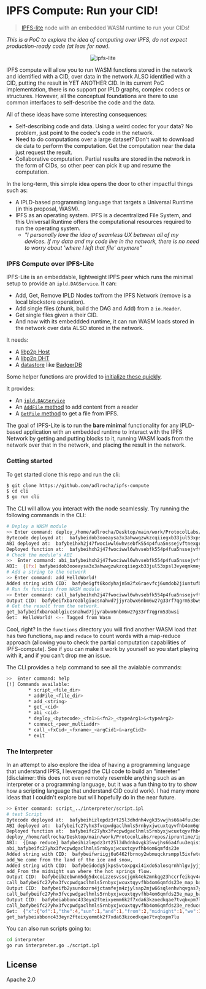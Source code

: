 # IPFS Compute: Run your CID!
> [IPFS-lite](github.com/hsanjuan/ipfs-lite) node with an embedded WASM runtime to run your CIDs!

_This is a PoC to explore the idea of computing over IPFS, do not expect production-ready code (at leas for now)._

<p align="center">
<img src="logo.png" alt="ipfs-lite" title="ipfs-lite" />
</p>

IPFS compute will allow you to run WASM functions stored in the network and identified with a CID, over data in the
network ALSO identified with a CID, putting the result in YET ANOTHER CID. In its current PoC implementation,
there is no support por IPLD graphs, complex codecs or structures. However, all the conceptual foundations are there
to use common interfaces to self-describe the code and the data.

All of these ideas have some interesting consequences:
* Self-describing code and data. Using a weird codec for your data? No problem, just point to the codec's code in the network.
* Need to do computations over a large dataset? Don't wait to download de data to perform the computation. Get the computation near the data
just request the result.
* Collaborative computation. Partial results are stored in the network in the form of CIDs, so other peer can pick it up and resume the computation.

In the long-term, this simple idea opens the door to other impactful things such as:
* A IPLD-based programming language that targets a Universal Runtime (in this proposal, WASM).
* IPFS as an operating system. IPFS is a decentralized File System, and this Universal Runtime offers the
computational resources required to run the operating system.
    * _"I personally love the idea of seamless UX between all of my devices. If my data and my code live in the
    network, there is no need to worry about 'where I left that file' anymore"_


### IPFS Compute over IPFS-Lite
IPFS-Lite is an embeddable, lightweight IPFS peer which runs the minimal setup
to provide an `ipld.DAGService`. It can:

* Add, Get, Remove IPLD Nodes to/from the IPFS Network (remove is a local blockstore operation).
* Add single files (chunk, build the DAG and Add) from a `io.Reader`.
* Get single files given a their CID.
* And now with its embeddded runtime, it can run WASM loads stored in the network over data ALSO stored in the network.

It needs:

* A [libp2p Host](https://godoc.org/github.com/libp2p/go-libp2p#New)
* A [libp2p DHT](https://godoc.org/github.com/libp2p/go-libp2p-kad-dht#New)
* A [datastore](https://godoc.org/github.com/ipfs/go-datastore) like [BadgerDB](https://godoc.org/github.com/ipfs/go-ds-badger)

Some helper functions are provided to
[initialize these quickly](https://godoc.org/github.com/hsanjuan/ipfs-lite#SetupLibp2p).

It provides:

* An [`ipld.DAGService`](https://godoc.org/github.com/ipfs/go-ipld-format#DAGService)
* An [`AddFile` method](https://godoc.org/github.com/hsanjuan/ipfs-lite#Peer.AddFile) to add content from a reader
* A [`GetFile` method](https://godoc.org/github.com/hsanjuan/ipfs-lite#Peer.GetFile) to get a file from IPFS.

The goal of IPFS-Lite is to run the **bare minimal** functionality for any
IPLD-based application with an embedded runtime 
to interact with the IPFS Network by getting and
putting blocks to it, running WASM loads from the network over that
in the network, and placing the result in the network.

### Getting started
To get started clone this repo and run the cli:

```sh
$ git clone https://github.com/adlrocha/ipfs-compute
$ cd cli
$ go run cli
```

The CLI will allow you interact with the node seamlessly. Try running the following commands in the CLI:

```sh
# Deploy a WASM module
>> Enter command: deploy_/home/adlrocha/Desktop/main/work/ProtocolLabs/repos/ipruntime/ipfs-computation/functions/simple.wasm_fx_string
Bytecode deployed at:  bafybeidob3ooeaysa3x3ahwwgzwkzcqiiegxb33jul53xpsl3vyeqmkmey
ABI deployed at:  bafybeihxh2j47fwociwwl6whvsebfk554p4fua5nssejvftnexgrpsnswi
Deployed function at:  bafybeihxh2j47fwociwwl6whvsebfk554p4fua5nssejvftnexgrpsnswi
# Check the module's ABI
>>  Enter command: abi_bafybeihxh2j47fwociwwl6whvsebfk554p4fua5nssejvftnexgrpsnswi
ABI:  {[fx] bafybeidob3ooeaysa3x3ahwwgzwkzcqiiegxb33jul53xpsl3vyeqmkmey [{string b}]}
# Add a string to the network
>> Enter command: add_HelloWorld!
Added string with CID:  bafybeigft6kodyhajn5m2fx6raevfcj6umdob2jiuntufbvttwpygz767q
# Run fx function from WASM module
>> Enter command: call_bafybeihxh2j47fwociwwl6whvsebfk554p4fua5nssejvftnexgrpsnswi_fx_bafybeigft6kodyhajn5m2fx6raevfcj6umdob2jiuntufbvttwpygz767q
Output CID:  bafybeifxbaroablgiucsnahwd7jjyrabwx6nbm6w27g33rf7qgrm53bwsi
# Get the result from the network.
get_bafybeifxbaroablgiucsnahwd7jjyrabwx6nbm6w27g33rf7qgrm53bwsi
Get:  HelloWorld! <-- Tagged from Wasm
```
Cool, right? In the `functions` directory you will find another WASM load that has two functions,
`map` and `reduce` to count words with a map-reduce approach (allowing you to check the partial
computation capabilities of IPFS-compute). See if you can make it work by yourself so you start playing
with it, and if you can't drop me an issue.

The CLI provides a help command to see all the avialable commands:
```sh
>>  Enter command: help
[!] Commands available:
        * script_<file_dir>
        * addFile_<file_dir>
        * add_<string>
        * get_<cid>
        * abi_<cid>
        * deploy_<bytecode>_<fn1>&<fn2>_<typeArg1>&<typeArg2>
        * connect_<peer_multiaddr>
        * call_<fxCid>_<fxname>_<argCid1>&<argCid2>
        * exit
```

### The Interpreter
In an attempt to also explore the idea of having a programming language that understand IPFS, I leveraged the
CLI code to build an "intereter" (disclaimer: this does not even remotely resemble anything such as an interpreter 
or a programming language, but it was a fun thing to try to show how a scripting language that understand CID could work).
I had many more ideas that I couldn't explore but will hopefully do in the near future.
```sh
>> Enter command: script_../interpreter/script.ipl
# test Script
Bytecode deployed at:  bafybeihizlepdz3rt25l3dhdnh4vgk35vwjhs66a4fuu3eqisidb2ynq5i
ABI deployed at:  bafybeifc27yhx3fvcpwdgaclhmls5rnbyxjwcuxtqyvfhb4om6qmfds23e
Deployed function at:  bafybeifc27yhx3fvcpwdgaclhmls5rnbyxjwcuxtqyvfhb4om6qmfds23e
deploy_/home/adlrocha/Desktop/main/work/ProtocolLabs/repos/ipruntime/ipfs-computation/functions/wordcount.wasm_map&reduce_string
ABI:  {[map reduce] bafybeihizlepdz3rt25l3dhdnh4vgk35vwjhs66a4fuu3eqisidb2ynq5i [{string b}]}
abi_bafybeifc27yhx3fvcpwdgaclhmls5rnbyxjwcuxtqyvfhb4om6qmfds23e
Added string with CID:  bafybeifwriigj6u6462fbrnoy2wbmuqckrsmppl5ixfwtea6hgk7knhi5y
add_We come from the land of the ice and snow,
Added string with CID:  bafybeidodg5jkps5vtoxpgxi4ixdo5alosqrnhhlgvjyjj2nyuj2dmckou
add_From the midnight sun where the hot springs flow.
Output CID:  bafybeibzebwnm5dg5dxcoizzesvsscjgnk4ek2mnkqg23hccrfeikqv4ce
call_bafybeifc27yhx3fvcpwdgaclhmls5rnbyxjwcuxtqyvfhb4om6qmfds23e_map_bafybeifwriigj6u6462fbrnoy2wbmuqckrsmppl5ixfwtea6hgk7knhi5y
Output CID:  bafybeifb2ysundozrn4jctamfejm4zjylsap2mjw66sqlenhvhqvgas7yi
call_bafybeifc27yhx3fvcpwdgaclhmls5rnbyxjwcuxtqyvfhb4om6qmfds23e_map_bafybeidodg5jkps5vtoxpgxi4ixdo5alosqrnhhlgvjyjj2nyuj2dmckou
Output CID:  bafybeiabbonc433eyn2fteixyemm6k2f7xda63kzoedkqae7tvqbxpm7lu
call_bafybeifc27yhx3fvcpwdgaclhmls5rnbyxjwcuxtqyvfhb4om6qmfds23e_reduce_bafybeibzebwnm5dg5dxcoizzesvsscjgnk4ek2mnkqg23hccrfeikqv4ce&bafybeifb2ysundozrn4jctamfejm4zjylsap2mjw66sqlenhvhqvgas7yi
Get:  {"x":{"of":1,"the":4,"sun":1,"and":1,"from":2,"midnight":1,"we":1,"ice":1,"come":1,"where":1,"land":1,"springs":1,"snow":1,"flow":1,"hot":1}}
get_bafybeiabbonc433eyn2fteixyemm6k2f7xda63kzoedkqae7tvqbxpm7lu
```
You can also run scripts going to:
```sh
cd interpreter
go run interpreter.go ./script.ipl
```


## License

Apache 2.0

